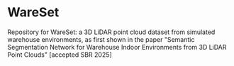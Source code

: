 # WareSet
Repository for WareSet: a 3D LiDAR point cloud dataset from simulated warehouse environments, as first shown in the paper "Semantic Segmentation Network for Warehouse Indoor Environments from 3D LiDAR Point Clouds" [accepted SBR 2025]
